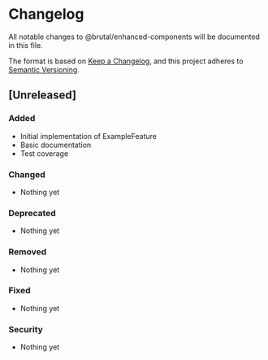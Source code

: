 # Changelog

All notable changes to @brutal/enhanced-components will be documented in this file.

The format is based on [Keep a Changelog](https://keepachangelog.com/en/1.0.0/),
and this project adheres to [Semantic Versioning](https://semver.org/spec/v2.0.0.html).

## [Unreleased]

### Added
- Initial implementation of ExampleFeature
- Basic documentation
- Test coverage

### Changed
- Nothing yet

### Deprecated
- Nothing yet

### Removed
- Nothing yet

### Fixed
- Nothing yet

### Security
- Nothing yet

